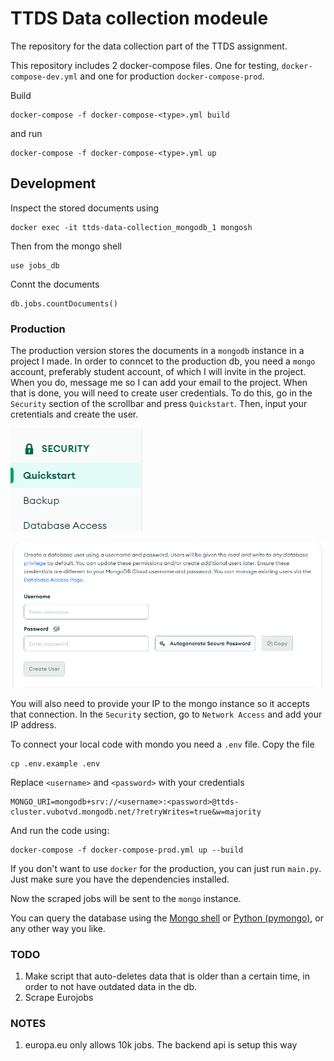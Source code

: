 # TTDS Data collection modeule

The repository for the data collection part of the TTDS assignment. 

This repository includes 2 docker-compose files. One for testing, `docker-compose-dev.yml` and one for production `docker-compose-prod`.

Build
```
docker-compose -f docker-compose-<type>.yml build
```

and run

```
docker-compose -f docker-compose-<type>.yml up
```

## Development

Inspect the stored documents using

```
docker exec -it ttds-data-collection_mongodb_1 mongosh
```

Then from the mongo shell

```
use jobs_db
```

Connt the documents

```
db.jobs.countDocuments()
```

### Production

The production version stores the documents in a `mongodb` instance in a project I made. In order to conncet to the production db, you need a `mongo` account, preferably student account, of which I will invite in the project. When you do, message me so I can add your email to the project. When that is done, you will need to create user credentials. To do this, go in the `Security` section of the scrollbar and press `Quickstart`. Then, input your cretentials and create the user.

![alt text](docs/create_credentals_quickstart.png)

![alt text](docs/create_credentals.png)

You will also need to provide your IP to the mongo instance so it accepts that connection. In the `Security` section, go to `Network Access` and add your IP address.

To connect your local code with mondo you need a `.env` file. Copy the file

```
cp .env.example .env
```

Replace `<username>` and `<password>` with your credentials
```
MONGO_URI=mongodb+srv://<username>:<password>@ttds-cluster.vubotvd.mongodb.net/?retryWrites=true&w=majority
```

And run the code using:
```
docker-compose -f docker-compose-prod.yml up --build
```

If you don't want to use `docker` for the production, you can just run `main.py`. Just make sure you have the dependencies installed. 

Now the scraped jobs will be sent to the `mongo` instance.

You can query the database using the [Mongo shell](https://www.mongodb.com/docs/mongodb-shell/) or [Python (pymongo)](https://www.mongodb.com/docs/drivers/pymongo/), or any other way you like.

### TODO
1. Make script that auto-deletes data that is older than a certain time, in order to not have outdated data in the db.
2. Scrape Eurojobs

### NOTES
1. europa.eu only allows 10k jobs. The backend api is setup this way